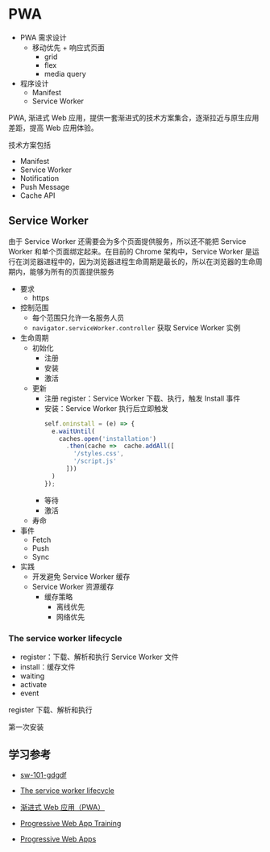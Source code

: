 # PWA

- PWA 需求设计
  - 移动优先 + 响应式页面
    - grid
    - flex
    - media query
- 程序设计
  - Manifest
  - Service Worker


PWA, 渐进式 Web 应用，提供一套渐进式的技术方案集合，逐渐拉近与原生应用差距，提高 Web 应用体验。

技术方案包括

- Manifest
- Service Worker
- Notification 
- Push Message
- Cache API

## Service Worker

由于 Service Worker 还需要会为多个页面提供服务，所以还不能把 Service Worker 和单个页面绑定起来。在目前的 Chrome 架构中，Service Worker 是运行在浏览器进程中的，因为浏览器进程生命周期是最长的，所以在浏览器的生命周期内，能够为所有的页面提供服务

- 要求
  - https
- 控制范围
  - 每个范围只允许一名服务人员
  - `navigator.serviceWorker.controller` 获取 Service Worker 实例
- 生命周期
  - 初始化
    - 注册
    - 安装
    - 激活
  - 更新
    - 注册 register：Service Worker 下载、执行，触发 Install 事件
    - 安装：Service Worker 执行后立即触发
      ```js
      self.oninstall = (e) => {
        e.waitUntil(
          caches.open('installation')
            .then(cache =>  cache.addAll([
              '/styles.css',
              '/script.js'
            ]))
        )
      });
      ```
    - 等待
    - 激活
  - 寿命
- 事件
  - Fetch
  - Push
  - Sync
- 实践
  - 开发避免 Service Worker 缓存
  - Service Worker 资源缓存
    - 缓存策略
      - 离线优先
      - 网络优先

### The service worker lifecycle

- register：下载、解析和执行 Service Worker 文件
- install：缓存文件
- waiting
- activate
- event

register 下载、解析和执行

第一次安装

## 学习参考

- [sw-101-gdgdf](https://huangxuan.me/2016/11/20/sw-101-gdgdf/)
- [The service worker lifecycle](https://web.dev/service-worker-lifecycle/)

- [渐进式 Web 应用（PWA）](https://developer.mozilla.org/zh-CN/docs/Web/Progressive_web_apps)
- [Progressive Web App Training](https://www.youtube.com/playlist?list=PLNYkxOF6rcIB2xHBZ7opgc2Mv009X87Hh)
- [Progressive Web Apps](https://web.dev/progressive-web-apps/)
